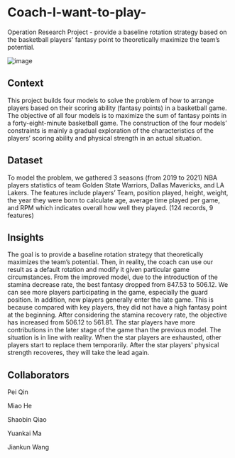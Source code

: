 # Coach-I-want-to-play-
Operation Research Project - provide a baseline rotation strategy based on the basketball players' fantasy point to theoretically maximize the team’s potential.

![image](https://user-images.githubusercontent.com/92670749/155437312-fb6f02b1-37e9-4b31-9430-1e32ef7150bc.png)



## Context
This project builds four models to solve the problem of how to arrange players based on their scoring ability (fantasy points) in a basketball game. The objective of all four models is to maximize the sum of fantasy points in a forty-eight-minute basketball game. The construction of the four models’ constraints is mainly a gradual exploration of the characteristics of the players’ scoring ability and physical strength in an actual situation.

## Dataset
To model the problem, we gathered 3 seasons (from 2019 to 2021) NBA players statistics of team Golden State Warriors, Dallas Mavericks, and LA Lakers. The features include players’ Team, position played, height, weight, the year they were born to calculate age, average time played per game, and RPM which indicates overall how well they played. (124 records, 9 features)

## Insights
The goal is to provide a baseline rotation strategy that theoretically maximizes the team’s potential. Then, in reality, the coach can use our result as a default rotation and modify it given particular game circumstances.
From the improved model, due to the introduction of the stamina decrease rate, the best fantasy dropped from 847.53 to 506.12. We can see more players participating in the game, especially the guard position. In addition, new players generally enter the late game. This is because compared with key players, they did not have a high fantasy point at the beginning. 
After considering the stamina recovery rate, the objective has increased from 506.12 to 561.81. The star players have more contributions in the later stage of the game than the previous model.
The situation is in line with reality. When the star players are exhausted, other players start to replace them temporarily. After the star players' physical strength recoveres, they will take the lead again.

## Collaborators
Pei Qin

Miao He

Shaobin Qiao

Yuankai Ma

Jiankun Wang
